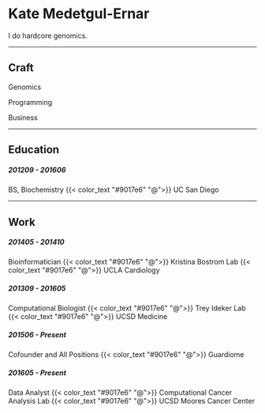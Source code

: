 # Kate Medetgul-Ernar

I do hardcore genomics.

---

## Craft

Genomics

Programming

Business

---

## Education

##### 201209 - 201606

BS, Biochemistry
{{< color_text "#9017e6" "@">}} UC San Diego

---

## Work

##### 201405 - 201410

Bioinformatician {{< color_text "#9017e6" "@">}} Kristina Bostrom Lab {{< color_text "#9017e6" "@">}} UCLA Cardiology

##### 201309 - 201605

Computational Biologist {{< color_text "#9017e6" "@">}} Trey Ideker Lab {{< color_text "#9017e6" "@">}} UCSD Medicine

##### 201506 - Present

Cofounder and All Positions {{< color_text "#9017e6" "@">}} Guardiome

##### 201605 - Present

Data Analyst {{< color_text "#9017e6" "@">}} Computational Cancer Analysis Lab {{< color_text "#9017e6" "@">}} UCSD Moores Cancer Center
